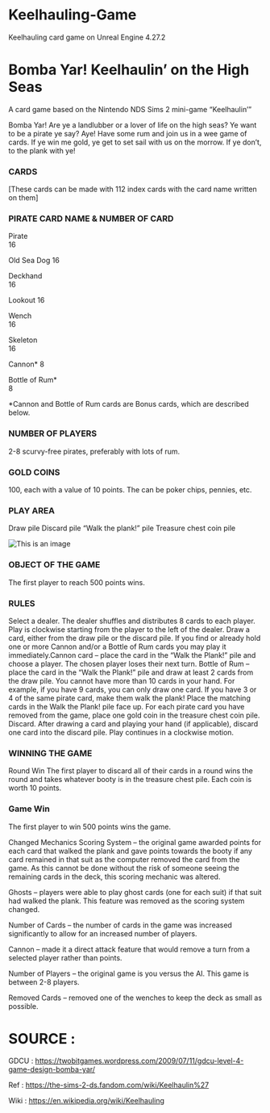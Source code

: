 # Keelhauling-Game
Keelhauling card game on Unreal Engine 4.27.2

# Bomba Yar! Keelhaulin’ on the High Seas
A card game based on the Nintendo NDS Sims 2 mini-game “Keelhaulin’”

Bomba Yar! Are ye a landlubber or a lover of life on the high seas? Ye want to be a pirate ye say? Aye! Have some rum and join us in a wee game of cards. If ye win me gold, ye get to set sail with us on the morrow. If ye don’t, to the plank with ye!

### CARDS
[These cards can be made with 112 index cards with the card name written on them]

### PIRATE CARD NAME & NUMBER OF CARD

Pirate	
16

Old Sea Dog	
16

Deckhand	
16

Lookout	
16

Wench	
16

Skeleton	
16

Cannon*	
8

Bottle of Rum*	
8

*Cannon and Bottle of Rum cards are Bonus cards, which are described below.

### NUMBER OF PLAYERS
2-8 scurvy-free pirates, preferably with lots of rum.

### GOLD COINS
100, each with a value of 10 points. The can be poker chips, pennies, etc.

### PLAY AREA
Draw pile
Discard pile
“Walk the plank!” pile
Treasure chest coin pile

![This is an image](https://twobitgames.files.wordpress.com/2009/07/sample-play-area.jpg)

### OBJECT OF THE GAME
The first player to reach 500 points wins.

### RULES
Select a dealer. The dealer shuffles and distributes 8 cards to each player. Play is clockwise starting from the player to the left of the dealer.
Draw a card, either from the draw pile or the discard pile. If you find or already hold one or more Cannon and/or a Bottle of Rum cards you may play it immediately.Cannon card – place the card in the “Walk the Plank!” pile and choose a player. The chosen player loses their next turn.
Bottle of Rum – place the card in the “Walk the Plank!” pile and draw at least 2 cards from the draw pile. You cannot have more than 10 cards in your hand. For example, if you have 9 cards, you can only draw one card.
If you have 3 or 4 of the same pirate card, make them walk the plank! Place the matching cards in the Walk the Plank! pile face up. For each pirate card you have removed from the game, place one gold coin in the treasure chest coin pile.
Discard. After drawing a card and playing your hand (if applicable), discard one card into the discard pile. Play continues in a clockwise motion.

### WINNING THE GAME
Round Win
The first player to discard all of their cards in a round wins the round and takes whatever booty is in the treasure chest pile. Each coin is worth 10 points.

### Game Win

The first player to win 500 points wins the game.

Changed Mechanics
Scoring System – the original game awarded points for each card that walked the plank and gave points towards the booty if any card remained in that suit as the computer removed the card from the game. As this cannot be done without the risk of someone seeing the remaining cards in the deck, this scoring mechanic was altered.

Ghosts – players were able to play ghost cards (one for each suit) if that suit had walked the plank. This feature was removed as the scoring system changed.

Number of Cards – the number of cards in the game was increased significantly to allow for an increased number of players.

Cannon – made it a direct attack feature that would remove a turn from a selected player rather than points.

Number of Players – the original game is you versus the AI. This game is between 2-8 players.

Removed Cards – removed one of the wenches to keep the deck as small as possible.

# SOURCE : 
GDCU : https://twobitgames.wordpress.com/2009/07/11/gdcu-level-4-game-design-bomba-yar/

Ref : https://the-sims-2-ds.fandom.com/wiki/Keelhaulin%27

Wiki : https://en.wikipedia.org/wiki/Keelhauling
